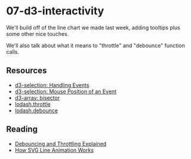 # 07-d3-interactivity
We'll build off of the line chart we made last week, adding tooltips plus some other nice touches.

We'll also talk about what it means to "throttle" and "debounce" function calls.


## Resources
- [d3-selection: Handling Events](https://github.com/d3/d3-selection/blob/master/README.md#handling-events)
- [d3-selection: Mouse Position of an Event](https://github.com/d3/d3-selection/blob/master/README.md#mouse)
- [d3-array: bisector](https://github.com/d3/d3-array#bisector)
- [lodash.throttle](https://lodash.com/docs/4.17.4#throttle)
- [lodash.debounce](https://lodash.com/docs/4.17.4#debounce)

## Reading
- [Debouncing and Throttling Explained](https://css-tricks.com/debouncing-throttling-explained-examples/)
- [How SVG Line Animation Works](https://css-tricks.com/svg-line-animation-works/)
